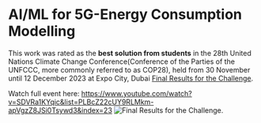 # AI/ML for 5G-Energy Consumption Modelling  

This work was rated as the **best solution from students** in the 28th United Nations Climate Change Conference(Conference of the Parties of the UNFCCC, more commonly referred to as COP28), held from 30 November until 12 December 2023 at Expo City, Dubai [Final Results for the Challenge](Images/COP28_(2023)_ML_5G_ENERGY_CONSUMPTION_CHALLENGE.png). 

Watch full event here: https://www.youtube.com/watch?v=SDVRa1KYqic&list=PLBcZ22cUY9RLMkm-apVgzZ8JSi0Tsywd3&index=23
![Final Results for the Challenge](Images/Student_Julius.png). 

